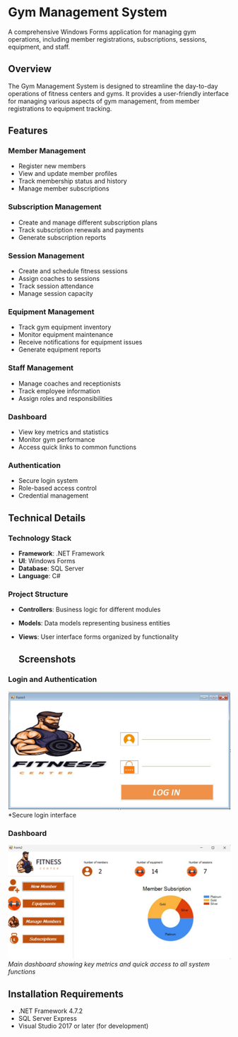 # Gym Management System

A comprehensive Windows Forms application for managing gym operations, including member registrations, subscriptions, sessions, equipment, and staff.

## Overview

The Gym Management System is designed to streamline the day-to-day operations of fitness centers and gyms. It provides a user-friendly interface for managing various aspects of gym management, from member registrations to equipment tracking.

## Features

### Member Management
- Register new members
- View and update member profiles
- Track membership status and history
- Manage member subscriptions

### Subscription Management
- Create and manage different subscription plans
- Track subscription renewals and payments
- Generate subscription reports

### Session Management
- Create and schedule fitness sessions
- Assign coaches to sessions
- Track session attendance
- Manage session capacity

### Equipment Management
- Track gym equipment inventory
- Monitor equipment maintenance
- Receive notifications for equipment issues
- Generate equipment reports

### Staff Management
- Manage coaches and receptionists
- Track employee information
- Assign roles and responsibilities

### Dashboard
- View key metrics and statistics
- Monitor gym performance
- Access quick links to common functions

### Authentication
- Secure login system
- Role-based access control
- Credential management

## Technical Details

### Technology Stack
- **Framework**: .NET Framework
- **UI**: Windows Forms
- **Database**: SQL Server
- **Language**: C#

### Project Structure
- **Controllers**: Business logic for different modules

- **Models**: Data models representing business entities

- **Views**: User interface forms organized by functionality
  ## Screenshots

### Login and Authentication
![Login Screen](WindowsFormsApp1/Images/LoginForm.jpg)
*Secure login interface 

### Dashboard
![Dashboard](WindowsFormsApp1/Images/Home.jpg)
*Main dashboard showing key metrics and quick access to all system functions*
## Installation Requirements

- .NET Framework 4.7.2
- SQL Server Express
- Visual Studio 2017 or later (for development)
